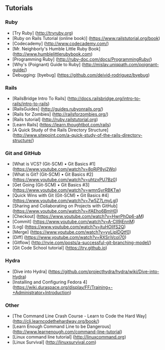 Tutorials
---------

### Ruby
* [Try Ruby] (http://tryruby.org)
* [Ruby on Rails Tutorial (online book)] (https://www.railstutorial.org/book)
* [Codecademy] (http://www.codecademy.com/)
* [Mr. Neighborly's Humble Little Ruby Book] (http://www.humblelittlerubybook.com)
* [Programming Ruby] (http://ruby-doc.com/docs/ProgrammingRuby/)
* [Why's (Poignant) Guide to Ruby] (http://mislav.uniqpath.com/poignant-guide/)
* Debugging: [byebug] (https://github.com/deivid-rodriguez/byebug)

### Rails
* [RailsBridge Intro To Rails] (http://docs.railsbridge.org/intro-to-rails/intro-to-rails)
* [RailsGuides] (http://guides.rubyonrails.org/)
* [Rails for Zombies] (http://railsforzombies.org/)
* [Rails tutorial] (http://ruby.railstutorial.org)
* [Learn Rails] (https://learn.thoughtbot.com/rails)
* [A Quick Study of the Rails Directory Structure] (http://www.sitepoint.com/a-quick-study-of-the-rails-directory-structure/)

### Git and GitHub
* [What is VCS? (Git-SCM) • Git Basics #1] (https://www.youtube.com/watch?v=8oRjP8yj2Wo)
* [What is Git? (Git-SCM) • Git Basics #2] (https://www.youtube.com/watch?v=uhtzxPU7Bz0)
* [Get Going (Git-SCM) • Git Basics #3] (https://www.youtube.com/watch?v=wmnSyrRBKTw)
* [Quick Wins with Git (Git-SCM) • Git Basics #4] (https://www.youtube.com/watch?v=7w5Z7LmyLgI)
* [Sharing and Collaborating on Projects with GitHub] (https://www.youtube.com/watch?v=ifAEho6BmH0)
* [Checkout] (https://www.youtube.com/watch?v=HwrPhOp6-aM)
* [Commit] (https://www.youtube.com/watch?v=A-Cll9jEnnM)
* [Log] (https://www.youtube.com/watch?v=jtuHOIlfS2Q)
* [Merge] (https://www.youtube.com/watch?v=yyLiplDQtf0)
* [Diff] (https://www.youtube.com/watch?v=RXSriVcoI70)
* [Gitflow] (http://nvie.com/posts/a-successful-git-branching-model/)
* [Git Code School tutorial] (https://try.github.io)

### Hydra
* [Dive into Hydra] (https://github.com/projecthydra/hydra/wiki/Dive-into-Hydra)
* [Installing and Configuring Fedora 4] (https://wiki.duraspace.org/display/FF/Training+-+Administrator+Introduction)

### Other
* [The Command Line Crash Course - Learn to Code the Hard Way] (http://cli.learncodethehardway.org/book/)
* [Learn Enough Command Line to be Dangerous] (http://www.learnenough.com/command-line-tutorial)
* [Linux command line tutorial] (http://linuxcommand.org)
* [Linux Survival] (http://linuxsurvival.com)
